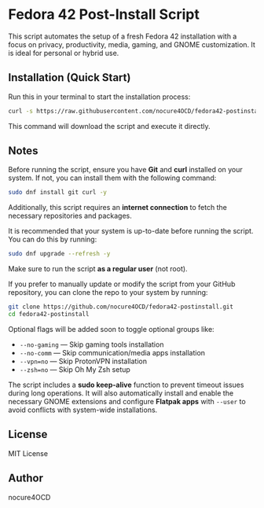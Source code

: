 # Fedora 42 Post-Install Script

This script automates the setup of a fresh Fedora 42 installation with a focus on privacy, productivity, media, gaming, and GNOME customization. It is ideal for personal or hybrid use.

## Installation (Quick Start)

Run this in your terminal to start the installation process:

```bash
curl -s https://raw.githubusercontent.com/nocure4OCD/fedora42-postinstall/main/fedora42_postinstall.sh | bash
```

This command will download the script and execute it directly.

## Notes

Before running the script, ensure you have **Git** and **curl** installed on your system. If not, you can install them with the following command:

```bash
sudo dnf install git curl -y
```

Additionally, this script requires an **internet connection** to fetch the necessary repositories and packages.

It is recommended that your system is up-to-date before running the script. You can do this by running:

```bash
sudo dnf upgrade --refresh -y
```

Make sure to run the script **as a regular user** (not root).

If you prefer to manually update or modify the script from your GitHub repository, you can clone the repo to your system by running:

```bash
git clone https://github.com/nocure4OCD/fedora42-postinstall.git
cd fedora42-postinstall
```

Optional flags will be added soon to toggle optional groups like:

- `--no-gaming` — Skip gaming tools installation
- `--no-comm` — Skip communication/media apps installation
- `--vpn=no` — Skip ProtonVPN installation
- `--zsh=no` — Skip Oh My Zsh setup

The script includes a **sudo keep-alive** function to prevent timeout issues during long operations. It will also automatically install and enable the necessary GNOME extensions and configure **Flatpak apps** with `--user` to avoid conflicts with system-wide installations.

## License

MIT License

## Author

nocure4OCD
```
